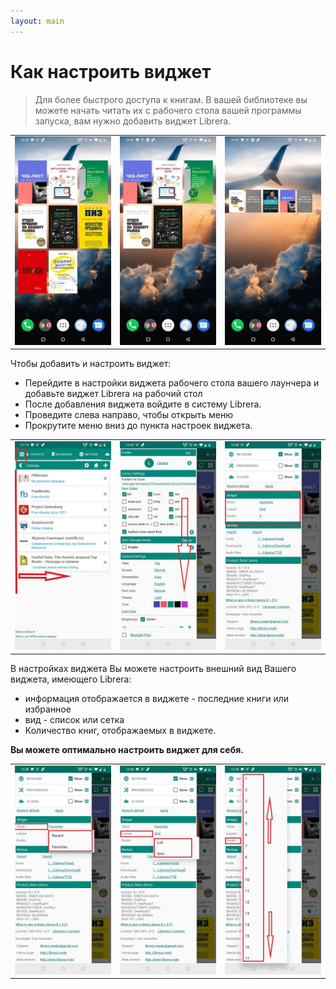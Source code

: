 ```yaml
---
layout: main
---
```


# Как настроить виджет

> Для более быстрого доступа к книгам. В вашей библиотеке вы можете начать читать их с рабочего стола вашей программы запуска,
вам нужно добавить виджет Librera.

||||
|-|-|-|
|![](6.jpg)|![](9.jpg)|![](10.jpg)|

Чтобы добавить и настроить виджет:

* Перейдите в настройки виджета рабочего стола вашего лаунчера и добавьте виджет Librera на рабочий стол
* После добавления виджета войдите в систему Librera.
* Проведите слева направо, чтобы открыть меню
* Прокрутите меню вниз до пункта настроек виджета.

||||
|-|-|-|
|![](20.jpg)|![](21.jpg)|![](22.jpg)|

В настройках виджета Вы можете настроить внешний вид Вашего виджета, имеющего Librera:

* информация отображается в виджете - последние книги или избранное
* вид - список или сетка
* Количество книг, отображаемых в виджете.

**Вы можете оптимально настроить виджет для себя.**

||||
|-|-|-|
|![](2.jpg)|![](3.jpg)|![](4.jpg)|

